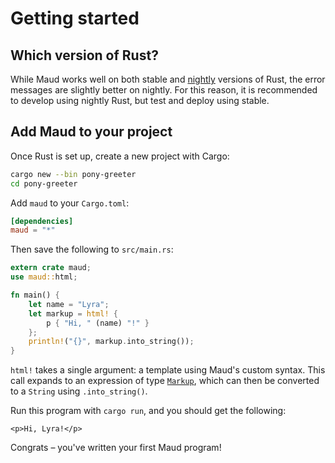 # Getting started

## Which version of Rust?

While Maud works well
on both stable and [nightly] versions
of Rust,
the error messages are slightly better
on nightly.
For this reason,
it is recommended to develop using nightly Rust,
but test and deploy using stable.

[nightly]: https://doc.rust-lang.org/book/appendix-07-nightly-rust.html

## Add Maud to your project

Once Rust is set up,
create a new project with Cargo:

```sh
cargo new --bin pony-greeter
cd pony-greeter
```

Add `maud` to your `Cargo.toml`:

```toml
[dependencies]
maud = "*"
```

Then save the following to `src/main.rs`:

```rust
extern crate maud;
use maud::html;

fn main() {
    let name = "Lyra";
    let markup = html! {
        p { "Hi, " (name) "!" }
    };
    println!("{}", markup.into_string());
}
```

`html!` takes a single argument: a template using Maud's custom syntax. This call expands to an expression of type [`Markup`][Markup], which can then be converted to a `String` using `.into_string()`.

[Markup]: https://docs.rs/maud/*/maud/type.Markup.html

Run this program with `cargo run`, and you should get the following:

```
<p>Hi, Lyra!</p>
```

Congrats – you've written your first Maud program!
